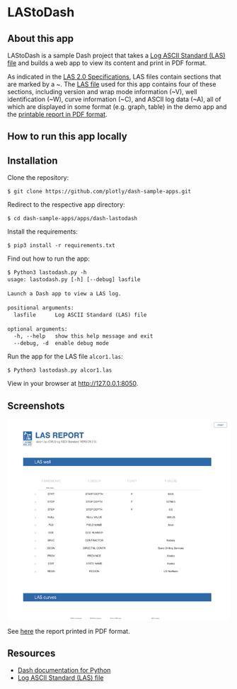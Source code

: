 # LAStoDash

## About this app

LAStoDash is a sample Dash project that takes a [Log ASCII Standard (LAS) file](http://www.cwls.org/las/) and builds a web app to view its content and print in PDF format.

As indicated in the [LAS 2.0 Specifications](http://www.cwls.org/wp-content/uploads/2017/02/Las2_Update_Feb2017.pdf), LAS files contain sections that are marked by a ~. The [LAS file](alcor1.las) used for this app contains four of these sections, including version and wrap mode information (~V), well identification (~W), curve information (~C), and ASCII log data (~A), all of which are displayed in some format (e.g. graph, table) in the demo app and the [printable report in PDF format](alcor1.pdf).

## How to run this app locally

## Installation

Clone the repository:

```
$ git clone https://github.com/plotly/dash-sample-apps.git
```

Redirect to the respective app directory:

```
$ cd dash-sample-apps/apps/dash-lastodash
```

Install the requirements:
```
$ pip3 install -r requirements.txt
```

Find out how to run the app:
```
$ Python3 lastodash.py -h
usage: lastodash.py [-h] [--debug] lasfile

Launch a Dash app to view a LAS log.

positional arguments:
  lasfile      Log ASCII Standard (LAS) file

optional arguments:
  -h, --help   show this help message and exit
  --debug, -d  enable debug mode
```

Run the app for the LAS file `alcor1.las`:
```
$ Python3 lastodash.py alcor1.las
```

View in your browser at http://127.0.0.1:8050.

## Screenshots

![Screencast](alcor1.gif)

See [here](alcor1.pdf) the report printed in PDF format.

## Resources

* [Dash documentation for Python](https://dash.plot.ly/)
* [Log ASCII Standard (LAS) file](http://www.cwls.org/las/)

